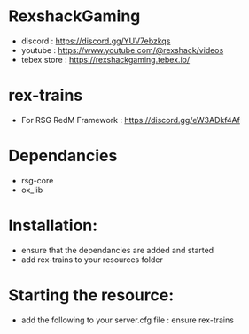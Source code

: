 # RexshackGaming
- discord : https://discord.gg/YUV7ebzkqs
- youtube : https://www.youtube.com/@rexshack/videos
- tebex store : https://rexshackgaming.tebex.io/

# rex-trains
- For RSG RedM Framework : https://discord.gg/eW3ADkf4Af

# Dependancies
- rsg-core
- ox_lib

# Installation:
- ensure that the dependancies are added and started
- add rex-trains to your resources folder

# Starting the resource:
- add the following to your server.cfg file : ensure rex-trains
